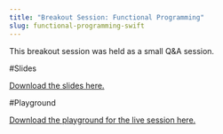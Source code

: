 ```yaml
---
title: "Breakout Session: Functional Programming"
slug: functional-programming-swift
---
```


This breakout session was held as a small Q&A session.

#Slides

[Download the slides here.](https://s3.amazonaws.com/mgwu-misc/MS-17/Slides/FP-Breakout-Session.pdf)

#Playground

[Download the playground for the live session here.](https://github.com/MakeSchool/Functional-Programming-Breakout-Session/archive/master.zip)